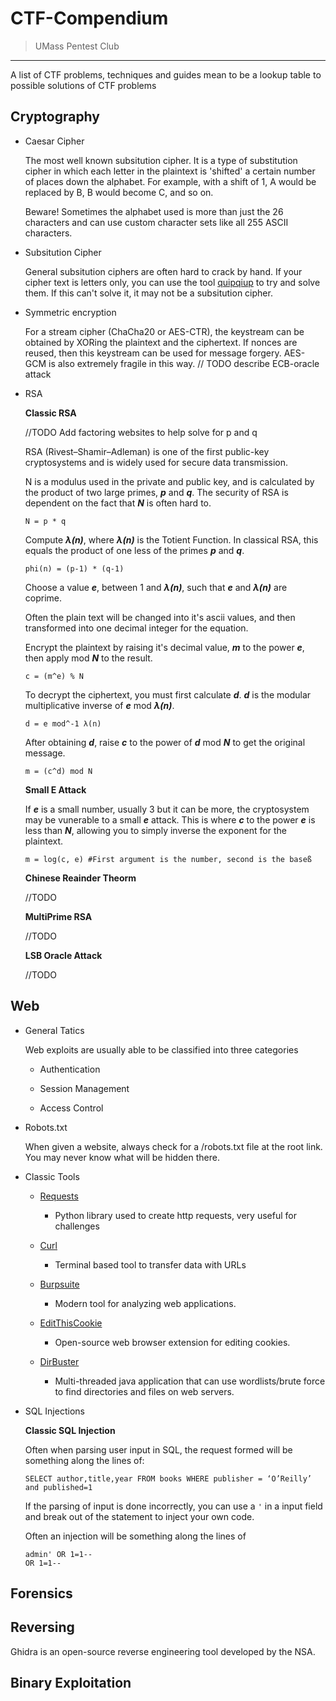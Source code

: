 # CTF-Compendium

> UMass Pentest Club

---

A list of CTF problems, techniques and guides mean to be a lookup table to possible solutions of CTF problems

## **Cryptography**


* Caesar Cipher

	The most well known subsitution cipher. It is a type of substitution cipher in which each letter in the plaintext is 'shifted' a certain number of places down the alphabet. For example, with a shift of 1, A would be replaced by B, B would become C, and so on.

	Beware! Sometimes the alphabet used is more than just the 26 characters and can use custom character sets like all 255 ASCII characters.
	
* Subsitution Cipher

	General subsitution ciphers are often hard to crack by hand. If your cipher text is letters only, you can use the tool [quipqiup](https://quipqiup.com/) to try and solve them. If this can't solve it, it may not be a subsitution cipher.

* Symmetric encryption

	For a stream cipher (ChaCha20 or AES-CTR), the keystream can be obtained by XORing the plaintext and the ciphertext. If nonces are reused, then this keystream can be used for message forgery. AES-GCM is also extremely fragile in this way.
	// TODO describe ECB-oracle attack

* RSA
	
	**Classic RSA**

	//TODO Add factoring websites to help solve for p and q

	RSA (Rivest–Shamir–Adleman) is one of the first public-key cryptosystems and is widely used for secure data transmission.

	N is a modulus used in the private and public key, and is calculated by the product of two large primes, _**p**_ and _**q**_. The security of RSA is dependent on the fact that _**N**_ is often hard to.

	```
	N = p * q
	```

	Compute _**λ(n)**_, where _**λ(n)**_ is the Totient Function. In classical RSA, this equals the product of one less of the primes _**p**_ and _**q**_.

	```
	phi(n) = (p-1) * (q-1)
	```

	Choose a value _**e**_, between 1 and _**λ(n)**_, such that _**e**_ and _**λ(n)**_ are coprime.

	Often the plain text will be changed into it's ascii values, and then transformed into one decimal integer for the equation.

	Encrypt the plaintext by raising it's decimal value, _**m**_ to the power _**e**_, then apply mod _**N**_ to the result.

	```
	c = (m^e) % N
	```

	To decrypt the ciphertext, you must first calculate _**d**_. _**d**_ is the modular multiplicative inverse of _**e**_ mod _**λ(n)**_.

	```
	d = e mod^-1 λ(n)
	```

	After obtaining _**d**_, raise _**c**_ to the power of _**d**_ mod _**N**_ to get the original message.

	```
	m = (c^d) mod N
	```

	**Small E Attack**

	If _**e**_ is a small number, usually 3 but it can be more, the cryptosystem may be vunerable to a small _**e**_ attack. This is where _**c**_ to the power _**e**_ is less than _**N**_, allowing you to simply inverse the exponent for the plaintext.

	```
	m = log(c, e) #First argument is the number, second is the baseß
	```

	**Chinese Reainder Theorm**

	//TODO

	**MultiPrime RSA**

	//TODO

	**LSB Oracle Attack**

	//TODO

## **Web**

* General Tatics

	Web exploits are usually able to be classified into three categories

	- Authentication

	- Session Management 

	- Access Control

* Robots.txt 
	
	When given a website, always check for a /robots.txt file at the root link. You may never know what will be hidden there.

* Classic Tools

	* [Requests](https://pypi.org/project/requests/2.7.0/)

		- Python library used to create http requests, very useful for challenges

	* [Curl](https://curl.haxx.se/)

		- Terminal based tool to transfer data with URLs

    * [Burpsuite](https://portswigger.net/burp)

        - Modern tool for analyzing web applications.

    * [EditThisCookie](http://www.editthiscookie.com/)

        - Open-source web browser extension for editing cookies.

    * [DirBuster](https://tools.kali.org/web-applications/dirbuster)

        - Multi-threaded java application that can use wordlists/brute force to find directories and files on web servers.

* SQL Injections
	
	**Classic SQL Injection**

	Often when parsing user input in SQL, the request formed will be something along the lines of: 

	```
	SELECT author,title,year FROM books WHERE publisher = ‘O’Reilly’ and published=1
	```

	If the parsing of input is done incorrectly, you can use a ``` ' ``` in a input field and break out of the statement to inject your own code.

	Often an injection will be something along the lines of 

	```
	admin' OR 1=1--
	OR 1=1--
	```

## Forensics


## Reversing

Ghidra is an open-source reverse engineering tool developed by the NSA.

## Binary Exploitation


